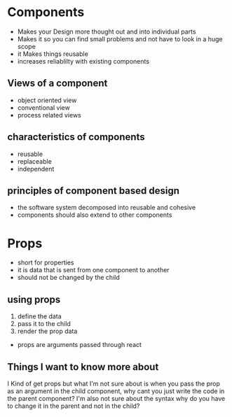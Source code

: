 # Components

- Makes your Design more thought out and into individual parts
- Makes it so you can find small problems and not have to look in a huge scope
- it Makes things reusable
- increases reliablilty with existing components

## Views of a component

- object oriented view
- conventional view
- process related views

## characteristics of components

- reusable
- replaceable
- independent

## principles of component based design

- the software system decomposed into reusable and cohesive
- components should also extend to other components

# Props

- short for properties 
- it is data that is sent from one component to another
- should not be changed by the child
## using props
1. define the data
2. pass it to the child
3. render the prop data

- props are arguments passed through react

## Things I want to know more about
I Kind of get props but what I'm not sure about is when you pass the prop as an argument in the child component, why cant you just write the code in the parent component? I'm also not sure about the syntax why do you have to change it in the parent and not in the child?